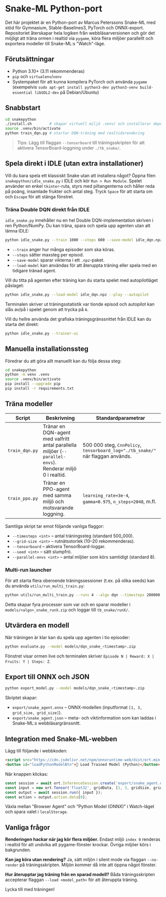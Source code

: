 # Snake-ML Python-port

Det här projektet är en Python-port av Marcus Peterssons Snake-ML med stöd för Gymnasium, Stable-Baselines3, PyTorch och ONNX-export. Repositoriet återskapar hela logiken från webbläsarversionen och gör det möjligt att träna ormen i realtid via `pygame`, köra flera miljöer parallellt och exportera modeller till Snake-ML:s "Watch"-läge.

## Förutsättningar

* Python 3.10+ (3.11 rekommenderas)
* `pip` och `virtualenv`/`venv`
* Systempaket för att kunna kompilera PyTorch och använda `pygame` (exempelvis `sudo apt-get install python3-dev python3-venv build-essential libSDL2-dev` på Debian/Ubuntu)

## Snabbstart

```bash
cd snakepython
./install.sh        # skapar virtuell miljö .venv/ och installerar dependencies
source .venv/bin/activate
python train_dqn.py # startar DQN-träning med realtidsrendering
```

> Tips: Lägg till flaggan `--tensorboard` till träningsskripten för att aktivera TensorBoard-loggning under `./tb_snake/`.

## Spela direkt i IDLE (utan extra installationer)

Vill du bara spela ett klassiskt Snake utan att installera något? Öppna filen
`snakepython/idle_snake.py` i IDLE och kör `Run > Run Module`. Spelet använder
en enkel `tkinter`-ruta, styrs med piltangenterna och håller reda på poäng,
insamlade frukter och antal steg. Tryck `Space` för att starta om och `Escape`
för att stänga fönstret.

### Träna Double DQN direkt från IDLE

`idle_snake.py` innehåller nu en hel Double DQN-implementation skriven i ren
Python/NumPy. Du kan träna, spara och spela upp agenten utan att lämna IDLE:

```bash
python idle_snake.py --train 1000 --steps 600 --save-model idle_dqn.npz
```

* `--train` anger hur många episoder som ska köras.
* `--steps` sätter maxsteg per episod.
* `--save-model` sparar vikterna i ett `.npz`-paket.
* `--load-model` kan användas för att återuppta träning eller spela med en
  tidigare tränad agent.

Vill du titta på agenten efter träning kan du starta spelet med autopilotläget
påslaget:

```bash
python idle_snake.py --load-model idle_dqn.npz --play --autopilot
```

Terminalen skriver ut träningsstatistik var tionde episod och autopilot kan
slås av/på i spelet genom att trycka på `A`.

Vill du hellre använda det grafiska träningsgränssnittet från IDLE kan du
starta det direkt:

```bash
python idle_snake.py --trainer-ui
```

## Manuella installationssteg

Föredrar du att göra allt manuellt kan du följa dessa steg:

```bash
cd snakepython
python -m venv .venv
source .venv/bin/activate
pip install --upgrade pip
pip install -r requirements.txt
```

## Träna modeller

| Script | Beskrivning | Standardparametrar |
| ------ | ----------- | ------------------ |
| `train_dqn.py` | Tränar en DQN-agent med valfritt antal parallella miljöer (`--parallel-envs`). Renderar miljö 0 i realtid. | 500 000 steg, `CnnPolicy`, `tensorboard_log="./tb_snake/"` när flaggan används. |
| `train_ppo.py` | Tränar en PPO-agent med samma miljö och motsvarande loggning. | `learning_rate=3e-4`, `gamma=0.975`, `n_steps=2048`, m.fl. |

Samtliga skript tar emot följande vanliga flaggor:

* `--timesteps <int>` – antal träningssteg (standard 500_000).
* `--grid-size <int>` – rutnätsstorlek (10–20 rekommenderas).
* `--tensorboard` – aktivera TensorBoard-loggar.
* `--seed <int>` – sätt slumpfrö.
* `--parallel-envs <int>` – antal miljöer som körs samtidigt (standard 8).

### Multi-run launcher

För att starta flera oberoende träningssessioner (t.ex. på olika seeds) kan du använda `utils/run_multi_train.py`:

```bash
python utils/run_multi_train.py --runs 4 --algo dqn --timesteps 200000
```

Detta skapar fyra processer som var och en sparar modeller i `models/<algo>_snake_runX.zip` och loggar till `tb_snake/runX/`.

## Utvärdera en modell

När träningen är klar kan du spela upp agenten i tio episoder:

```bash
python evaluate.py --model models/dqn_snake_<timestamp>.zip
```

Fönstret visar ormen live och terminalen skriver `Episode N | Reward: X | Fruits: Y | Steps: Z`.

## Export till ONNX och JSON

```bash
python export_model.py --model models/dqn_snake_<timestamp>.zip
```

Skriptet skapar:

* `export/snake_agent.onnx` – ONNX-modellen (inputformat `[1, 3, grid_size, grid_size]`).
* `export/snake_agent.json` – meta- och viktinformation som kan laddas i Snake-ML:s webbläsargränssnitt.

## Integration med Snake-ML-webben

Lägg till följande i webbkoden:

```html
<script src="https://cdn.jsdelivr.net/npm/onnxruntime-web/dist/ort.min.js"></script>
<button id="loadPythonModelBtn">🧠 Load Trained Model (Python)</button>
```

När knappen klickas:

```javascript
const session = await ort.InferenceSession.create('export/snake_agent.onnx');
const input = new ort.Tensor('float32', gridData, [1, 3, gridSize, gridSize]);
const output = await session.run({ input });
const action = output.action.data[0];
```

Växla mellan "Browser Agent" och "Python Model (ONNX)" i Watch-läget och spara valet i `localStorage`.

## Vanliga frågor

**Renderingen hackar när jag kör flera miljöer.** Endast miljö `index 0` renderas i realtid för att undvika att pygame-fönster krockar. Övriga miljöer körs i bakgrunden.

**Kan jag köra utan rendering?** Ja, sätt miljön i silent mode via flaggan `--no-render` på träningsskripten. Miljön kommer då inte att öppna något fönster.

**Hur återupptar jag träning från en sparad modell?** Båda träningsskripten accepterar flaggan `--load <model_path>` för att återuppta träning.

Lycka till med träningen!
